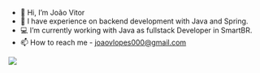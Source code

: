- 👋 Hi, I’m João Vitor
- 👀 I have experience on backend development with Java and Spring.
- 💻 I’m currently working with Java as fullstack Developer in SmartBR.
- 📫 How to reach me - joaovlopes000@gmail.com

<img src="https://github-readme-streak-stats.herokuapp.com/?user=Jvls1"></img>
